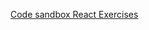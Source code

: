 [Code sandbox React Exercises](
https://codesandbox.io/dashboard/all/React?workspace=70a85f3c-a684-409e-95d5-d9db756e918e)